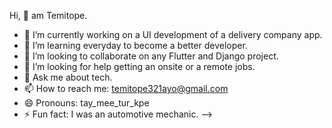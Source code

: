 Hi, 👋 am Temitope. 

- 🔭 I’m currently working on a UI development of a delivery company app.  
- 🌱 I’m learning everyday to become a better developer. 
- 👯 I’m looking to collaborate on any Flutter and Django project.  
- 🤔 I’m looking for help getting an onsite or a remote jobs. 
- 💬 Ask me about tech. 
- 📫 How to reach me: temitope321ayo@gmail.com
- 😄 Pronouns: tay_mee_tur_kpe
- ⚡ Fun fact: I was an automotive mechanic. 
-->

